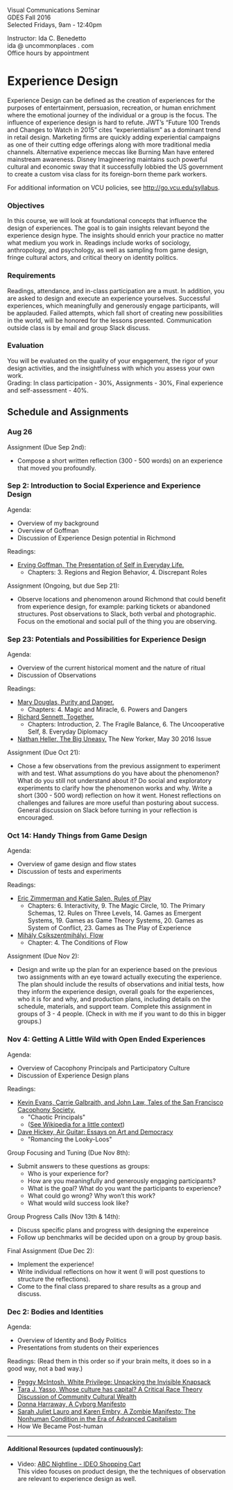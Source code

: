 Visual Communications Seminar  
GDES Fall 2016  
Selected Fridays, 9am - 12:40pm

Instructor: Ida C. Benedetto  
ida @ uncommonplaces . com  
Office hours by appointment  

# Experience Design 

Experience Design can be defined as the creation of experiences for the purposes of entertainment, persuasion, recreation, or human enrichment where the emotional journey of the individual or a group is the focus. The influence of experience design is hard to refute. JWT’s “Future 100 Trends and Changes to Watch in 2015” cites “experientialism” as a dominant trend in retail design. Marketing firms are quickly adding experiential campaigns as one of their cutting edge offerings along with more traditional media channels. Alternative experience meccas like Burning Man have entered mainstream awareness. Disney Imagineering maintains such powerful cultural and economic sway that it successfully lobbied the US government to create a custom visa class for its foreign-born theme park workers. 

For additional information on VCU policies, see http://go.vcu.edu/syllabus. 

### Objectives
In this course, we will look at foundational concepts that influence the design of experiences. The goal is to gain insights relevant beyond the experience design hype. The insights should enrich your practice no matter what medium you work in. Readings include works of sociology, anthropology, and psychology, as well as sampling from game design, fringe cultural actors, and critical theory on identity politics. 

### Requirements
Readings, attendance, and in-class participation are a must. In addition, you are asked to design and execute an experience yourselves. Successful experiences, which meaningfully and generously engage participants, will be applauded. Failed attempts, which fall short of creating new possibilities in the world, will be honored for the lessons presented. Communication outside class is by email and group Slack discuss. 

### Evaluation
You will be evaluated on the quality of your engagement, the rigor of your design activities, and the insightfulness with which you assess your own work.  
Grading: In class participation - 30%, Assignments - 30%, Final experience and self-assessment - 40%.



## Schedule and Assignments

### Aug 26

Assignment (Due Sep 2nd):

* Compose a short written reflection (300 - 500 words) on an experience that moved you profoundly.

### Sep 2: Introduction to Social Experience and Experience Design

Agenda:

* Overview of my background
* Overview of Goffman
* Discussion of Experience Design potential in Richmond 


Readings: 

* [Erving Goffman, The Presentation of Self in Everyday Life.](https://www.dropbox.com/s/skndj6oaucsxk69/Goffman_Erving_The_Presentation_of_Self_in_Everyday_Life.pdf?dl=0) 
	* Chapters: 3. Regions and Region Behavior, 4. Discrepant Roles
		
Assignment (Ongoing, but due Sep 21): 

* Observe locations and phenomenon around Richmond that could benefit from experience design, for example: parking tickets or abandoned structures. Post observations to Slack, both verbal and photographic. Focus on the emotional and social pull of the thing you are observing.



### Sep 23: Potentials and Possibilities for Experience Design


Agenda:

* Overview of the current historical moment and the nature of ritual
* Discussion of Observations 



Readings: 	

* [Mary Douglas, Purity and Danger.](https://www.dropbox.com/s/zoszx2wjei6rg45/Douglas_Mary_Purity_and_Danger_An_Analysis_of_Concepts_of_Pollution_and_Taboo_2001.pdf?dl=0) 
	* Chapters: 4. Magic and Miracle, 6. Powers and Dangers  
* [Richard Sennett, Together.](https://www.dropbox.com/s/nsrsdgsod07oeme/Together%20-%20Richard%20Sennett.epub?dl=0) 
	* Chapters: Introduction, 2. The Fragile Balance, 6. The Uncooperative Self, 8. Everyday Diplomacy  
* [Nathan Heller, The Big Uneasy,](https://www.dropbox.com/s/lceeiwb7vnrhrmm/The%20Big%20Uneasy%20-%20The%20New%20Yorker.pdf?dl=0) The New Yorker, May 30 2016 Issue


Assignment (Due Oct 21): 

* Chose a few observations from the previous assignment to experiment with and test. What assumptions do you have about the phenomenon? What do you still not understand about it? Do social and exploratory experiments to clarify how the phenomenon works and why. Write a short (300 - 500 word) reflection on how it went. Honest reflections on challenges and failures are more useful than posturing about success. General discussion on Slack before turning in your reflection is encouraged. 


### Oct 14: Handy Things from Game Design


Agenda:

* Overview of game design and flow states
* Discussion of tests and experiments


Readings:	

* [Eric Zimmerman and Katie Salen, Rules of Play](https://www.dropbox.com/s/38h1c2mmqmnsycm/1-rules-of-play-game-design-fundamentals.pdf?dl=0)
	* Chapters: 6. Interactivity, 9. The Magic Circle, 10. The Primary Schemas, 12. Rules on Three Levels, 14. Games as Emergent Systems, 19. Games as Game Theory Systems, 20. Games as System of Conflict, 23. Games as The Play of Experience
* [Mihály Csíkszentmihályi, Flow](https://www.dropbox.com/s/8afemtgmkac6kbz/Csikszentmihalyi-Flow-Ch4.pdf?dl=0)
	* Chapter: 4. The Conditions of Flow
			
Assignment (Due Nov 2): 

* Design and write up the plan for an experience based on the previous two assignments with an eye toward actually executing the experience. The plan should include the results of observations and initial tests, how they inform the experience design, overall goals for the experiences, who it is for and why, and production plans, including details on the schedule, materials, and support team. Complete this assignment in groups of 3 - 4 people. (Check in with me if you want to do this in bigger groups.)
			     


### Nov 4: Getting A Little Wild with Open Ended Experiences



Agenda:

* Overview of Cacophony Principals and Participatory Culture
* Discussion of Experience Design plans



Readings: 
		



* [Kevin Evans, Carrie Galbraith, and John Law, Tales of the San Francisco Cacophony Society.](https://github.com/idamantium/Experiencing-Transgression/blob/master/Readings/CacophonyPrincipals.pdf) 
	* "Chaotic Principals" 
	* ([See Wikipedia for a little context](https://en.wikipedia.org/wiki/Cacophony_Society))
* [Dave Hickey, Air Guitar: Essays on Art and Democracy](https://github.com/idamantium/Experiencing-Transgression/blob/master/Readings/Romancing%20the%20Looky-Loos.pdf)
	* "Romancing the Looky-Loos" 



Group Focusing and Tuning (Due Nov 8th):

 * Submit answers to these questions as groups: 
 	* Who is your experience for?
 	* How are you meaningfully and generously engaging participants?
 	* What is the goal? What do you want the participants to experience?
 	* What could go wrong? Why won’t this work?
	* What would wild success look like?

Group Progress Calls (Nov 13th & 14th):

 * Discuss specific plans and progress with designing the expereince
 * Follow up benchmarks will be decided upon on a group by group basis.

		
Final Assignment (Due Dec 2): 
 
* Implement the experience! 
* Write individual reflections on how it went (I will post questions to structure the reflections). 
* Come to the final class prepared to share results as a group and discuss.


### Dec 2: Bodies and Identities


Agenda:

* Overview of Identity and Body Politics 
* Presentations from students on their experiences 	
		
		
Readings: 
(Read them in this order so if your brain melts, it does so in a good way, not a bad way.)

* [Peggy McIntosh, White Privilege: Unpacking the Invisible Knapsack](https://www.dropbox.com/s/uan49yk46otu9uj/WhitePrivilege.pdf?dl=0)
* [Tara J. Yasso, Whose culture has capital? A Critical Race Theory Discussion of Community Cultural Wealth](https://www.dropbox.com/s/txy586gs32b24mj/Yosso-Whose-Culture-has-Capital.pdf?dl=0) 
* [Donna Harraway, A Cyborg Manifesto](https://www.dropbox.com/s/xkldmki6bpsu8bv/Haraway-CyborgManifesto-1.pdf?dl=0)
* [Sarah Juliet Lauro and Karen Embry, A Zombie Manifesto: The Nonhuman Condition in the Era of Advanced Capitalism](https://www.dropbox.com/s/37szrcnf8i3bofv/A%20Zombie%20Manifesto%20The%20Nonhum.pdf?dl=0)
* How We Became Post-human

		
		
		

-----

#### Additional Resources (updated continuously):  

* Video: [ABC Nightline - IDEO Shopping Cart](https://www.youtube.com/watch?v=M66ZU2PCIcM)  
		This video focuses on product design, the the techniques of observation are relevant to experience design as well.




